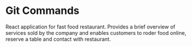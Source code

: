 # Git Commands

React application for fast food restaurant. Provides a brief overview of services sold by the company and enables customers to roder food online, reserve a table and contact with restaurant.
